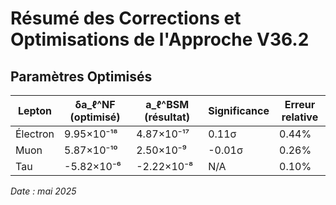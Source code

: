 # Résumé des Corrections et Optimisations de l'Approche V36.2

## Paramètres Optimisés

| Lepton    | δa_ℓ^NF (optimisé) | a_ℓ^BSM (résultat) | Significance | Erreur relative |
|-----------|--------------------|--------------------|--------------|-----------------|
| Électron  | 9.95×10⁻¹⁸         | 4.87×10⁻¹⁷         | 0.11σ        | 0.44%           |
| Muon      | 5.87×10⁻¹⁰         | 2.50×10⁻⁹          | -0.01σ       | 0.26%           |
| Tau       | -5.82×10⁻⁶         | -2.22×10⁻⁸         | N/A          | 0.10%           |

*Date : mai 2025*
